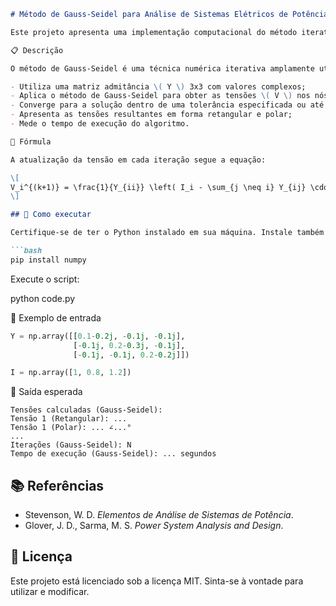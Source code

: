 
````markdown
# Método de Gauss-Seidel para Análise de Sistemas Elétricos de Potência

Este projeto apresenta uma implementação computacional do método iterativo de **Gauss-Seidel** para o cálculo de tensões nodais em sistemas elétricos de potência, utilizando uma matriz admitância (Y) e um vetor de corrente (I) como entrada.

📋 Descrição

O método de Gauss-Seidel é uma técnica numérica iterativa amplamente utilizada na análise de fluxo de carga em sistemas de potência. Esta implementação:

- Utiliza uma matriz admitância \( Y \) 3x3 com valores complexos;
- Aplica o método de Gauss-Seidel para obter as tensões \( V \) nos nós do sistema;
- Converge para a solução dentro de uma tolerância especificada ou até um número máximo de iterações;
- Apresenta as tensões resultantes em forma retangular e polar;
- Mede o tempo de execução do algoritmo.

🧮 Fórmula

A atualização da tensão em cada iteração segue a equação:

\[
V_i^{(k+1)} = \frac{1}{Y_{ii}} \left( I_i - \sum_{j \neq i} Y_{ij} \cdot V_j^{(k)} \right)
\]

## 🚀 Como executar

Certifique-se de ter o Python instalado em sua máquina. Instale também o pacote NumPy:

```bash
pip install numpy
````

Execute o script:

python code.py

🧾 Exemplo de entrada

```python
Y = np.array([[0.1-0.2j, -0.1j, -0.1j],
              [-0.1j, 0.2-0.3j, -0.1j],
              [-0.1j, -0.1j, 0.2-0.2j]])

I = np.array([1, 0.8, 1.2])
```

📌 Saída esperada

```text
Tensões calculadas (Gauss-Seidel):
Tensão 1 (Retangular): ...
Tensão 1 (Polar): ... ∠...°
...
Iterações (Gauss-Seidel): N
Tempo de execução (Gauss-Seidel): ... segundos
```

## 📚 Referências

* Stevenson, W. D. *Elementos de Análise de Sistemas de Potência*.
* Glover, J. D., Sarma, M. S. *Power System Analysis and Design*.

## 📄 Licença

Este projeto está licenciado sob a licença MIT. Sinta-se à vontade para utilizar e modificar.


